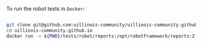 

To run the robot tests in `Docker`:

```sh

git clone git@github.com:uillinois-community/uillinois-community.github.io.git
cd uillinois-community.github.io
docker run -v ${PWD}/tests/robot/reports:/opt/robotframework/reports:Z -v ${PWD}/tests/robot:/opt/robotframework/tests:Z ppodgorsek/robot-framework:latest
```
